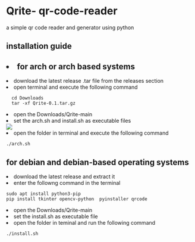# Qrite- qr-code-reader
a simple qr code reader and generator using python

## installation guide
## <li>for arch or arch based systems</li>
<li>download the latest release .tar file from the releases section</li>
<li>open terminal and execute the following command</li>

```
  cd Downloads
  tar -xf Qrite-0.1.tar.gz
```

<li>open the Downloads/Qrite-main</li>
<li>set the arch.sh and install.sh as executable files</li>
<img src="https://i.imgur.com/C7aUFK4.png">

<li>open the folder in terminal and execute the following command</li>

```
./arch.sh
```
## for debian and debian-based operating systems
<li>download the latest release and extract it</li>
<li>enter the followng command in the terminal</li>

```
sudo apt install python3-pip
pip install tkinter opencv-python  pyinstaller qrcode
```
<li>open the Downloads/Qrite-main</li>
<li>set the install.sh as executable file</li>
<li>open the folder in teminal and run the following command </li>

```
./install.sh
```
